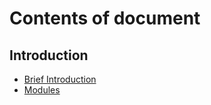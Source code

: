 Contents of document
====================

Introduction
------------
 * [Brief Introduction](index.md)
 * [Modules](modules.md)
